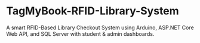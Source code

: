 # TagMyBook-RFID-Library-System
A smart RFID-Based Library Checkout System using Arduino, ASP.NET Core Web API, and SQL Server with student &amp; admin dashboards.
